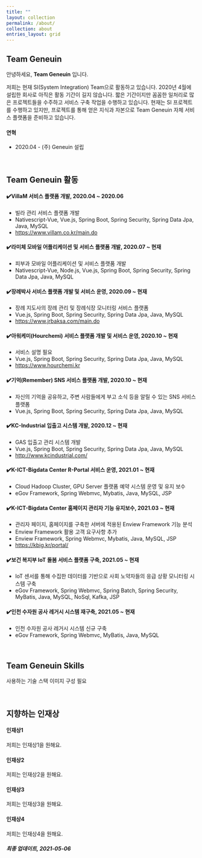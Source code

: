 ```yaml
---
title: ""
layout: collection
permalink: /about/
collection: about
entries_layout: grid
---
```


## Team Geneuin
안녕하세요, **Team Geneuin** 입니다.

저희는 현재 SI(System Integration) Team으로 활동하고 있습니다. 
2020년 4월에 설립한 회사로 아직은 활동 기간이 길지 않습니다. 
짧은 기간이지만 꼼꼼한 일처리로 많은 프로젝트들을 수주하고 서비스 구축 작업을 수행하고 있습니다. 
현재는 SI 프로젝트를 수행하고 있지만, 
프로젝트를 통해 얻은 지식과 자본으로 Team Geneuin 자체 서비스 플랫폼을 준비하고 있습니다.

#### 연혁
- 2020.04 - (주) Geneuin 설립

<br>

## Team Geneuin 활동
#### ✔️VillaM 서비스 플랫폼 개발, 2020.04 ~ 2020.06
- 빌라 관리 서비스 플랫폼 개발
- Nativescript-Vue, Vue.js, Spring Boot, Spring Security, Spring Data Jpa, Java, MySQL
- <https://www.villam.co.kr/main.do>

#### ✔️라미체 모바일 어플리케이션 및 서비스 플랫폼 개발, 2020.07 ~ 현재
- 피부과 모바일 어플리케이션 및 서비스 플랫품 개발
- Nativescript-Vue, Node.js, Vue.js, Spring Boot, Spring Security, Spring Data Jpa, Java, MySQL

#### ✔️장례박사 서비스 플랫폼 개발 및 서비스 운영, 2020.09 ~ 현재
- 장례 지도사의 장례 관리 및 장례식장 모니터링 서비스 플랫폼
- Vue.js, Spring Boot, Spring Security, Spring Data Jpa, Java, MySQL
- <https://www.jrbaksa.com/main.do>

#### ✔️아워케미(Hourchemi) 서비스 플랫폼 개발 및 서비스 운영, 2020.10 ~ 현재
- 서비스 설명 필요
- Vue.js, Spring Boot, Spring Security, Spring Data Jpa, Java, MySQL
- <https://www.hourchemi.kr>

#### ✔️기억(Remember) SNS 서비스 플랫폼 개발, 2020.10 ~ 현재
- 자신의 기억을 공유하고, 주변 사람들에게 부고 소식 등을 알릴 수 있는 SNS 서비스 플랫폼
- Vue.js, Spring Boot, Spring Security, Spring Data Jpa, Java, MySQL

#### ✔️KC-Industrial 입출고 시스템 개발, 2020.12 ~ 현재
- GAS 입출고 관리 시스템 개발
- Vue.js, Spring Boot, Spring Security, Spring Data Jpa, Java, MySQL
- <http://www.kcindustrial.com/>

#### ✔️K-ICT-Bigdata Center R-Portal 서비스 운영, 2021.01 ~ 현재
- Cloud Hadoop Cluster, GPU Server 플랫폼 예약 시스템 운영 및 유지 보수
- eGov Framework, Spring Webmvc, Mybatis, Java, MySQL, JSP

#### ✔️K-ICT-Bigdata Center 홈페이지 관리자 기능 유지보수, 2021.03 ~ 현재
- 관리자 페이지, 홈페이지를 구축한 서버에 적용된 Enview Framework 기능 분석
- Enview Framework 활용 고객 요구사항 추가
- Enview Framework, Spring Webmvc, Mybatis, Java, MySQL, JSP
- <https://kbig.kr/portal/>

#### ✔️보건 복지부 IoT 돌봄 서비스 플랫폼 구축, 2021.05 ~ 현재
- IoT 센서를 통해 수집한 데이터를 기반으로 사회 노약자들의 응급 상황 모니터링 시스템 구축
- eGov Framework, Spring Webmvc, Spring Batch, Spring Security, MyBatis, Java, MySQL, NoSql, Kafka, JSP

#### ✔️인천 수자원 공사 레거시 시스템 재구축, 2021.05 ~ 현재
- 인천 수자원 공사 레거시 시스템 신규 구축
- eGov Framework, Spring Webmvc, MyBatis, Java, MySQL

<br>

## Team Geneuin Skills
사용하는 기술 스택 이미지 구성 필요

<br>

## 지향하는 인재상
#### 인재상1
저희는 인재상1을 원해요.

#### 인재상2
저희는 인재상2을 원해요.

#### 인재상3
저희는 인재상3을 원해요.

#### 인재상4
저희는 인재상4을 원해요.

##### 최종 업데이트, 2021-05-06